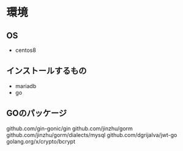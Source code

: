 # 環境
## OS
* centos8

## インストールするもの
* mariadb
* go

## GOのパッケージ
github.com/gin-gonic/gin
github.com/jinzhu/gorm
github.com/jinzhu/gorm/dialects/mysql
github.com/dgrijalva/jwt-go
golang.org/x/crypto/bcrypt
